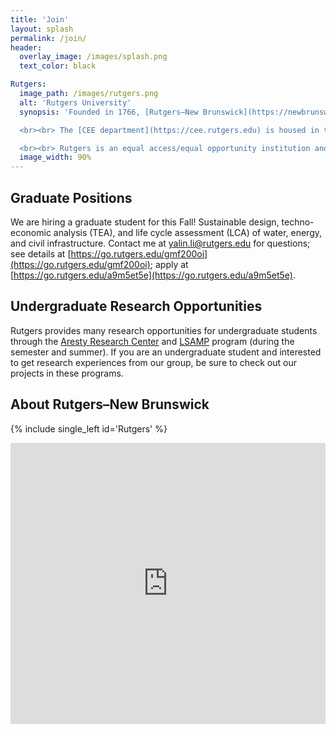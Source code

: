 ```yaml
---
title: 'Join'
layout: splash
permalink: /join/
header:
  overlay_image: /images/splash.png
  text_color: black

Rutgers:
  image_path: /images/rutgers.png
  alt: 'Rutgers University'
  synopsis: 'Founded in 1766, [Rutgers–New Brunswick](https://newbrunswick.rutgers.edu) is the flagship location of [Rutgers University](https://www.rutgers.edu) (Rutgers, The State University of New Jersey). It is New Jersey’s No. 1 public research university, a Top 15 public national university (*U.S. News & World Report 2024*), and a member of the Association of American Universities and the Big Ten Academic Alliance. 

  <br><br> The [CEE department](https://cee.rutgers.edu) is housed in the new Richard Weeks Hall of Engineering in the Busch Campus, which is conveniently situated in central New Jersey and near the major urban centers of New York City, Philadelphia, and the iconic Jersey Shore.

  <br><br> Rutgers is an equal access/equal opportunity institution and welcomes individuals with diverse backgrounds, experiences, and ideas who embrace and value diversity and inclusivity. Students are encouraged to learn more about [Rutgers Diversity](https://diversity.rutgers.edu).'
  image_width: 90%
---
```


## Graduate Positions

We are hiring a graduate student for this Fall! Sustainable design, techno-economic analysis (TEA), and life cycle assessment (LCA) of water, energy, and civil infrastructure. Contact me at [yalin.li@rutgers.edu](mailto:yalin.li@rutgers.edu) for questions; see details at [https://go.rutgers.edu/gmf200oi](https://go.rutgers.edu/gmf200oi); apply at [https://go.rutgers.edu/a9m5et5e](https://go.rutgers.edu/a9m5et5e).


## Undergraduate Research Opportunities

Rutgers provides many research opportunities for undergraduate students through the [Aresty Research Center](https://aresty.rutgers.edu/) and [LSAMP](https://lsamp-nb.rutgers.edu/) program (during the semester and summer). If you are an undergraduate student and interested to get research experiences from our group, be sure to check out our projects in these programs.


## About Rutgers–New Brunswick

{% include single_left id='Rutgers' %}

<iframe src="https://www.google.com/maps/embed?pb=!1m18!1m12!1m3!1d3032.772056580656!2d-74.4621901235605!3d40.5245290714224!2m3!1f0!2f0!3f0!3m2!1i1024!2i768!4f13.1!3m3!1m2!1s0x89c3c7734b10144d%3A0xa74dcfc1e6ea23ab!2s500%20Bartholomew%20Rd%2C%20Piscataway%2C%20NJ%2008854!5e0!3m2!1sen!2sus!4v1694572822450!5m2!1sen!2sus" width="100%" height="450" style="border:0;" allowfullscreen="" loading="lazy" referrerpolicy="no-referrer-when-downgrade"></iframe>

<!-- Old codes using the contact layout

contact:
  title: 'Join Us!'
  text: 'There are multiple fully funded graduate student positions in Spring or Fall 2024. If you would like to join our group, please reach out to Dr. Li.'
  btn_url: 'mailto:yalin.li@rutgers.edu'
  btn_label: 'Email'

{% include contact id='contact' %}

-->